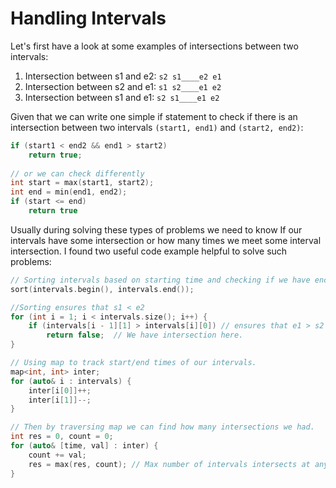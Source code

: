 # Handling Intervals

Let's first have a look at some examples of intersections between two intervals:

1. Intersection between s1 and e2: `s2 s1____e2 e1`
2. Intersection between s2 and e1: `s1 s2____e1 e2`
3. Intersection between s1 and e1: `s2 s1____e1 e2`

Given that we can write one simple if statement to check if there is an intersection between two intervals `(start1, end1)` and `(start2, end2)`:

```cpp
if (start1 < end2 && end1 > start2) 
    return true;
    
// or we can check differently
int start = max(start1, start2);
int end = min(end1, end2);
if (start <= end) 
    return true
```

Usually during solving these types of problems we need to know If our intervals have some intersection or how many times we meet some interval intersection. I found two useful code example helpful to solve such problems:

```cpp
// Sorting intervals based on starting time and checking if we have encounter intersection.
sort(intervals.begin(), intervals.end());

//Sorting ensures that s1 < e2
for (int i = 1; i < intervals.size(); i++) {
    if (intervals[i - 1][1] > intervals[i][0]) // ensures that e1 > s2
        return false;  // We have intersection here.
}
```

```cpp
// Using map to track start/end times of our intervals.
map<int, int> inter;
for (auto& i : intervals) {
	inter[i[0]]++;
	inter[i[1]]--;
}

// Then by traversing map we can find how many intersections we had.
int res = 0, count = 0;
for (auto& [time, val] : inter) {
	count += val;
	res = max(res, count); // Max number of intervals intersects at any point of time.
}
```

